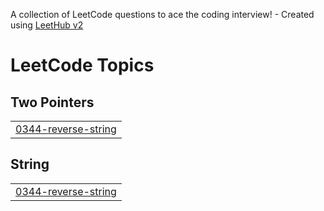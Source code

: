 A collection of LeetCode questions to ace the coding interview! - Created using [LeetHub v2](https://github.com/arunbhardwaj/LeetHub-2.0)
<!---LeetCode Topics Start-->
# LeetCode Topics
## Two Pointers
|  |
| ------- |
| [0344-reverse-string](https://github.com/az0325/leetcode/tree/master/0344-reverse-string) |
## String
|  |
| ------- |
| [0344-reverse-string](https://github.com/az0325/leetcode/tree/master/0344-reverse-string) |
<!---LeetCode Topics End-->